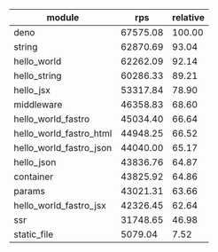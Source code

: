 
| module                  | rps      | relative |
| ----------------------- | -------- | -------- |
| deno                    | 67575.08 | 100.00   |
| string                  | 62870.69 | 93.04    |
| hello_world             | 62262.09 | 92.14    |
| hello_string            | 60286.33 | 89.21    |
| hello_jsx               | 53317.84 | 78.90    |
| middleware              | 46358.83 | 68.60    |
| hello_world_fastro      | 45034.40 | 66.64    |
| hello_world_fastro_html | 44948.25 | 66.52    |
| hello_world_fastro_json | 44040.00 | 65.17    |
| hello_json              | 43836.76 | 64.87    |
| container               | 43825.92 | 64.86    |
| params                  | 43021.31 | 63.66    |
| hello_world_fastro_jsx  | 42326.45 | 62.64    |
| ssr                     | 31748.65 | 46.98    |
| static_file             | 5079.04  | 7.52     |
